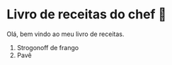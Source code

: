 # Livro de receitas do chef :chicken:

Olá, bem vindo ao meu livro de receitas. 

1. Strogonoff de frango
2. Pavê

